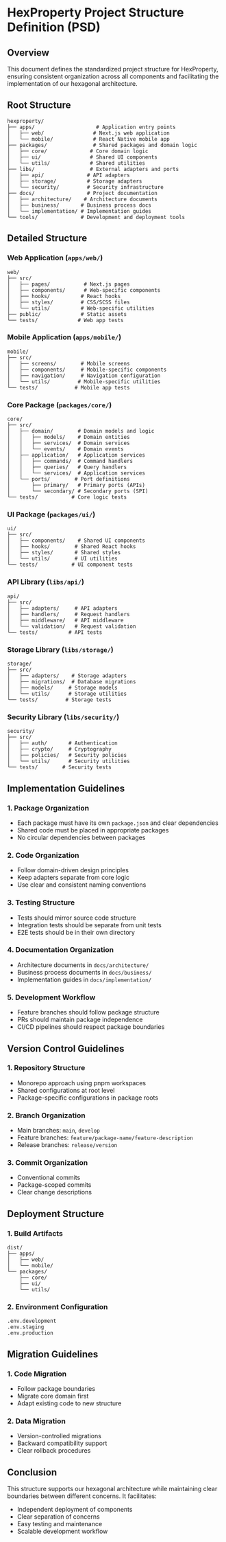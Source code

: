 # HexProperty Project Structure Definition (PSD)

## Overview
This document defines the standardized project structure for HexProperty, ensuring consistent organization across all components and facilitating the implementation of our hexagonal architecture.

## Root Structure
```
hexproperty/
├── apps/                    # Application entry points
│   ├── web/                # Next.js web application
│   └── mobile/             # React Native mobile app
├── packages/               # Shared packages and domain logic
│   ├── core/              # Core domain logic
│   ├── ui/                # Shared UI components
│   └── utils/             # Shared utilities
├── libs/                  # External adapters and ports
│   ├── api/              # API adapters
│   ├── storage/          # Storage adapters
│   └── security/         # Security infrastructure
├── docs/                 # Project documentation
│   ├── architecture/    # Architecture documents
│   ├── business/       # Business process docs
│   └── implementation/ # Implementation guides
└── tools/              # Development and deployment tools
```

## Detailed Structure

### Web Application (`apps/web/`)
```
web/
├── src/
│   ├── pages/           # Next.js pages
│   ├── components/      # Web-specific components
│   ├── hooks/          # React hooks
│   ├── styles/         # CSS/SCSS files
│   └── utils/          # Web-specific utilities
├── public/             # Static assets
└── tests/             # Web app tests
```

### Mobile Application (`apps/mobile/`)
```
mobile/
├── src/
│   ├── screens/        # Mobile screens
│   ├── components/     # Mobile-specific components
│   ├── navigation/     # Navigation configuration
│   └── utils/         # Mobile-specific utilities
└── tests/            # Mobile app tests
```

### Core Package (`packages/core/`)
```
core/
├── src/
│   ├── domain/        # Domain models and logic
│   │   ├── models/    # Domain entities
│   │   ├── services/  # Domain services
│   │   └── events/    # Domain events
│   ├── application/   # Application services
│   │   ├── commands/  # Command handlers
│   │   ├── queries/   # Query handlers
│   │   └── services/  # Application services
│   └── ports/        # Port definitions
│       ├── primary/   # Primary ports (APIs)
│       └── secondary/ # Secondary ports (SPI)
└── tests/           # Core logic tests
```

### UI Package (`packages/ui/`)
```
ui/
├── src/
│   ├── components/    # Shared UI components
│   ├── hooks/        # Shared React hooks
│   ├── styles/       # Shared styles
│   └── utils/        # UI utilities
└── tests/           # UI component tests
```

### API Library (`libs/api/`)
```
api/
├── src/
│   ├── adapters/     # API adapters
│   ├── handlers/     # Request handlers
│   ├── middleware/   # API middleware
│   └── validation/   # Request validation
└── tests/          # API tests
```

### Storage Library (`libs/storage/`)
```
storage/
├── src/
│   ├── adapters/    # Storage adapters
│   ├── migrations/  # Database migrations
│   ├── models/     # Storage models
│   └── utils/      # Storage utilities
└── tests/         # Storage tests
```

### Security Library (`libs/security/`)
```
security/
├── src/
│   ├── auth/       # Authentication
│   ├── crypto/     # Cryptography
│   ├── policies/   # Security policies
│   └── utils/      # Security utilities
└── tests/        # Security tests
```

## Implementation Guidelines

### 1. Package Organization
- Each package must have its own `package.json` and clear dependencies
- Shared code must be placed in appropriate packages
- No circular dependencies between packages

### 2. Code Organization
- Follow domain-driven design principles
- Keep adapters separate from core logic
- Use clear and consistent naming conventions

### 3. Testing Structure
- Tests should mirror source code structure
- Integration tests should be separate from unit tests
- E2E tests should be in their own directory

### 4. Documentation Organization
- Architecture documents in `docs/architecture/`
- Business process documents in `docs/business/`
- Implementation guides in `docs/implementation/`

### 5. Development Workflow
- Feature branches should follow package structure
- PRs should maintain package independence
- CI/CD pipelines should respect package boundaries

## Version Control Guidelines

### 1. Repository Structure
- Monorepo approach using pnpm workspaces
- Shared configurations at root level
- Package-specific configurations in package roots

### 2. Branch Organization
- Main branches: `main`, `develop`
- Feature branches: `feature/package-name/feature-description`
- Release branches: `release/version`

### 3. Commit Organization
- Conventional commits
- Package-scoped commits
- Clear change descriptions

## Deployment Structure

### 1. Build Artifacts
```
dist/
├── apps/
│   ├── web/
│   └── mobile/
└── packages/
    ├── core/
    ├── ui/
    └── utils/
```

### 2. Environment Configuration
```
.env.development
.env.staging
.env.production
```

## Migration Guidelines

### 1. Code Migration
- Follow package boundaries
- Migrate core domain first
- Adapt existing code to new structure

### 2. Data Migration
- Version-controlled migrations
- Backward compatibility support
- Clear rollback procedures

## Conclusion
This structure supports our hexagonal architecture while maintaining clear boundaries between different concerns. It facilitates:
- Independent deployment of components
- Clear separation of concerns
- Easy testing and maintenance
- Scalable development workflow
